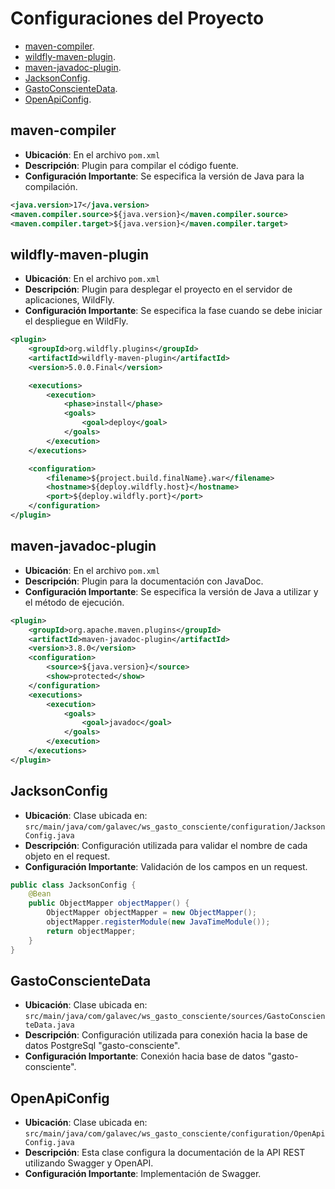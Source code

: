 # Configuraciones del Proyecto

- [maven-compiler](#maven-compiler).
- [wildfly-maven-plugin](#wildfly-maven-plugin).
- [maven-javadoc-plugin](#maven-javadoc-plugin).
- [JacksonConfig](#jacksonconfig).
- [GastoConscienteData](#gastoconscientedata).
- [OpenApiConfig](#openapiconfig).

## maven-compiler

- **Ubicación**: En el archivo `pom.xml`
- **Descripción**: Plugin para compilar el código fuente.
- **Configuración Importante**: Se especifica la versión de Java para la compilación.

```xml
<java.version>17</java.version>
<maven.compiler.source>${java.version}</maven.compiler.source>
<maven.compiler.target>${java.version}</maven.compiler.target>
```

## wildfly-maven-plugin

- **Ubicación**: En el archivo `pom.xml`
- **Descripción**: Plugin para desplegar el proyecto en el servidor de aplicaciones, WildFly.
- **Configuración Importante**: Se especifica la fase cuando se debe iniciar el despliegue en WildFly.

```xml
<plugin>
    <groupId>org.wildfly.plugins</groupId>
    <artifactId>wildfly-maven-plugin</artifactId>
    <version>5.0.0.Final</version>

    <executions>
        <execution>
            <phase>install</phase>
            <goals>
                <goal>deploy</goal>
            </goals>
        </execution>
    </executions>

    <configuration>
        <filename>${project.build.finalName}.war</filename>
        <hostname>${deploy.wildfly.host}</hostname>
        <port>${deploy.wildfly.port}</port>
    </configuration>
</plugin>
```

## maven-javadoc-plugin

- **Ubicación**: En el archivo `pom.xml`
- **Descripción**: Plugin para la documentación con JavaDoc.
- **Configuración Importante**: Se especifica la versión de Java a utilizar y el método de ejecución.

```xml
<plugin>
    <groupId>org.apache.maven.plugins</groupId>
    <artifactId>maven-javadoc-plugin</artifactId>
    <version>3.8.0</version>
    <configuration>
        <source>${java.version}</source>
        <show>protected</show>
    </configuration>
    <executions>
        <execution>
            <goals>
                <goal>javadoc</goal>
            </goals>
        </execution>
    </executions>
</plugin>
```

## JacksonConfig

- **Ubicación**: Clase ubicada en: `src/main/java/com/galavec/ws_gasto_consciente/configuration/JacksonConfig.java`
- **Descripción**: Configuración utilizada para validar el nombre de cada objeto en el request.
- **Configuración Importante**: Validación de los campos en un request.

```java
public class JacksonConfig {
    @Bean
    public ObjectMapper objectMapper() {
        ObjectMapper objectMapper = new ObjectMapper();
        objectMapper.registerModule(new JavaTimeModule());
        return objectMapper;
    }
}
```

## GastoConscienteData

- **Ubicación**: Clase ubicada en: `src/main/java/com/galavec/ws_gasto_consciente/sources/GastoConscienteData.java`
- **Descripción**: Configuración utilizada para conexión hacia la base de datos PostgreSql "gasto-consciente".
- **Configuración Importante**: Conexión hacia base de datos "gasto-consciente".

## OpenApiConfig

- **Ubicación**: Clase ubicada en: `src/main/java/com/galavec/ws_gasto_consciente/configuration/OpenApiConfig.java`
- **Descripción**: Esta clase configura la documentación de la API REST utilizando Swagger y OpenAPI.
- **Configuración Importante**: Implementación de Swagger.
